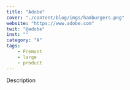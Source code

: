 ```yaml
---
title: "Adobe"
cover: "./content/blog/imgs/hamburgers.png"
website: "https://www.adobe.com"
twit: "@adobe"
inst: ""
category: "A"
tags:
    - Fremont
    - large
    - product
---
```


Description
